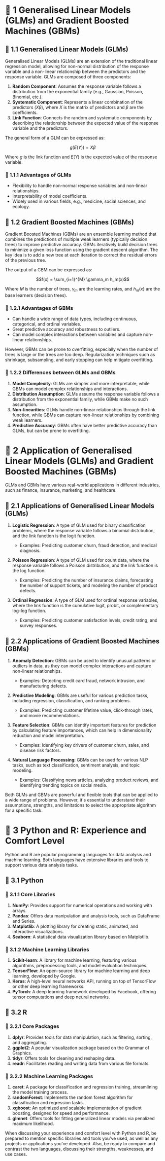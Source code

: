 # :herb: 1 Generalised Linear Models (GLMs) and Gradient Boosted Machines (GBMs)

## :apple: 1.1 Generalised Linear Models (GLMs)

Generalised Linear Models (GLMs) are an extension of the traditional linear regression model, allowing for non-normal distribution of the response variable and a non-linear relationship between the predictors and the response variable. GLMs are composed of three components:

1. **Random Component**: Assumes the response variable follows a distribution from the exponential family (e.g., Gaussian, Poisson, Binomial, etc.).
2. **Systematic Component**: Represents a linear combination of the predictors ($X\beta$), where $X$ is the matrix of predictors and $\beta$ are the coefficients.
3. **Link Function**: Connects the random and systematic components by describing the relationship between the expected value of the response variable and the predictors.

The general form of a GLM can be expressed as:

$$g(E(Y)) = X\beta$$

Where $g$ is the link function and $E(Y)$ is the expected value of the response variable.

### :bread: 1.1.1 Advantages of GLMs

- Flexibility to handle non-normal response variables and non-linear relationships.
- Interpretability of model coefficients.
- Widely used in various fields, e.g., medicine, social sciences, and ecology.

## :apple: 1.2 Gradient Boosted Machines (GBMs)

Gradient Boosted Machines (GBMs) are an ensemble learning method that combines the predictions of multiple weak learners (typically decision trees) to improve predictive accuracy. GBMs iteratively build decision trees to minimize a given loss function using the gradient descent algorithm. The key idea is to add a new tree at each iteration to correct the residual errors of the previous tree.

The output of a GBM can be expressed as:

$$f(x) = \sum_{i=1}^{M} \gamma_m h_m(x)$$

Where $M$ is the number of trees, $\gamma_m$ are the learning rates, and $h_m(x)$ are the base learners (decision trees).

### :bread: 1.2.1 Advantages of GBMs

- Can handle a wide range of data types, including continuous, categorical, and ordinal variables.
- Great predictive accuracy and robustness to outliers.
- Can model complex interactions between variables and capture non-linear relationships.

However, GBMs can be prone to overfitting, especially when the number of trees is large or the trees are too deep. Regularization techniques such as shrinkage, subsampling, and early stopping can help mitigate overfitting.

### :bread: 1.2.2 Differences between GLMs and GBMs

1. **Model Complexity**: GLMs are simpler and more interpretable, while GBMs can model complex relationships and interactions.
2. **Distribution Assumption**: GLMs assume the response variable follows a distribution from the exponential family, while GBMs make no such assumption.
3. **Non-linearities**: GLMs handle non-linear relationships through the link function, while GBMs can capture non-linear relationships by combining weak learners.
4. **Predictive Accuracy**: GBMs often have better predictive accuracy than GLMs, but can be prone to overfitting.

# :herb: 2 Application of Generalised Linear Models (GLMs) and Gradient Boosted Machines (GBMs)

GLMs and GBMs have various real-world applications in different industries, such as finance, insurance, marketing, and healthcare.

## :apple: 2.1 Applications of Generalised Linear Models (GLMs)

1. **Logistic Regression**: A type of GLM used for binary classification problems, where the response variable follows a binomial distribution, and the link function is the logit function.

   - Examples: Predicting customer churn, fraud detection, and medical diagnosis.

2. **Poisson Regression**: A type of GLM used for count data, where the response variable follows a Poisson distribution, and the link function is the log function.

   - Examples: Predicting the number of insurance claims, forecasting the number of support tickets, and modeling the number of product defects.

3. **Ordinal Regression**: A type of GLM used for ordinal response variables, where the link function is the cumulative logit, probit, or complementary log-log function.

   - Examples: Predicting customer satisfaction levels, credit rating, and survey responses.

## :apple: 2.2 Applications of Gradient Boosted Machines (GBMs)

1. **Anomaly Detection**: GBMs can be used to identify unusual patterns or outliers in data, as they can model complex interactions and capture non-linear relationships.

   - Examples: Detecting credit card fraud, network intrusion, and manufacturing defects.

2. **Predictive Modeling**: GBMs are useful for various prediction tasks, including regression, classification, and ranking problems.

   - Examples: Predicting customer lifetime value, click-through rates, and movie recommendations.

3. **Feature Selection**: GBMs can identify important features for prediction by calculating feature importances, which can help in dimensionality reduction and model interpretation.

   - Examples: Identifying key drivers of customer churn, sales, and disease risk factors.

4. **Natural Language Processing**: GBMs can be used for various NLP tasks, such as text classification, sentiment analysis, and topic modeling.

   - Examples: Classifying news articles, analyzing product reviews, and identifying trending topics on social media.

Both GLMs and GBMs are powerful and flexible tools that can be applied to a wide range of problems. However, it's essential to understand their assumptions, strengths, and limitations to select the appropriate algorithm for a specific task.

# :herb: 3 Python and R: Experience and Comfort Level

Python and R are popular programming languages for data analysis and machine learning. Both languages have extensive libraries and tools to support various data analysis tasks.

## :apple: 3.1 Python

### :bread: 3.1.1 Core Libraries

1. **NumPy**: Provides support for numerical operations and working with arrays.
2. **Pandas**: Offers data manipulation and analysis tools, such as DataFrame and Series.
3. **Matplotlib**: A plotting library for creating static, animated, and interactive visualizations.
4. **Seaborn**: A statistical data visualization library based on Matplotlib.

### :bread: 3.1.2 Machine Learning Libraries

1. **Scikit-learn**: A library for machine learning, featuring various algorithms, preprocessing tools, and model evaluation techniques.
2. **TensorFlow**: An open-source library for machine learning and deep learning, developed by Google.
3. **Keras**: A high-level neural networks API, running on top of TensorFlow or other deep learning frameworks.
4. **PyTorch**: A deep learning framework developed by Facebook, offering tensor computations and deep neural networks.

## :apple: 3.2 R

### :bread: 3.2.1 Core Packages

1. **dplyr**: Provides tools for data manipulation, such as filtering, sorting, and aggregating.
2. **ggplot2**: A popular visualization package based on the Grammar of Graphics.
3. **tidyr**: Offers tools for cleaning and reshaping data.
4. **readr**: Facilitates reading and writing data from various file formats.

### :bread: 3.2.2 Machine Learning Packages

1. **caret**: A package for classification and regression training, streamlining the model training process.
2. **randomForest**: Implements the random forest algorithm for classification and regression tasks.
3. **xgboost**: An optimized and scalable implementation of gradient boosting, designed for speed and performance.
4. **glmnet**: Offers tools for fitting generalized linear models via penalized maximum likelihood.

When discussing your experience and comfort level with Python and R, be prepared to mention specific libraries and tools you've used, as well as any projects or applications you've developed. Also, be ready to compare and contrast the two languages, discussing their strengths, weaknesses, and use cases.
